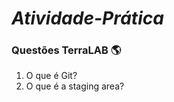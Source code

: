 <i><h1>Atividade-Prática</h1></i>
<h3> Questões TerraLAB 🌎 </h3>
<ol>
<li>O que é Git?</li>
<li>O que é a staging area?</li>
  
